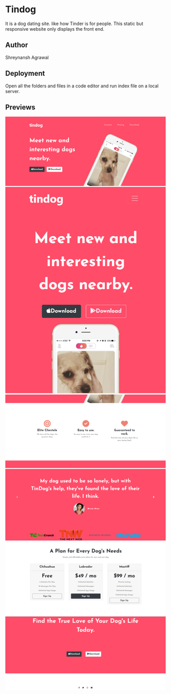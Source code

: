 # Tindog
It is a dog dating site. like how Tinder is for people. This static but responsive website only displays the front end.

## Author
Shreynansh Agrawal

## Deployment
Open all the folders and files in a code editor and run index file on a local server.

## Previews
![alt text](https://github.com/Shreyansh-333/Tindog-/blob/master/Screenshots/TD1.png)
![alt text](https://github.com/Shreyansh-333/Tindog-/blob/master/Screenshots/TD2.png)
![alt text](https://github.com/Shreyansh-333/Tindog-/blob/master/Screenshots/TD3.png)
![alt text](https://github.com/Shreyansh-333/Tindog-/blob/master/Screenshots/TD4.png)
![alt text](https://github.com/Shreyansh-333/Tindog-/blob/master/Screenshots/TD5.png)
![alt text](https://github.com/Shreyansh-333/Tindog-/blob/master/Screenshots/TD6.png)
